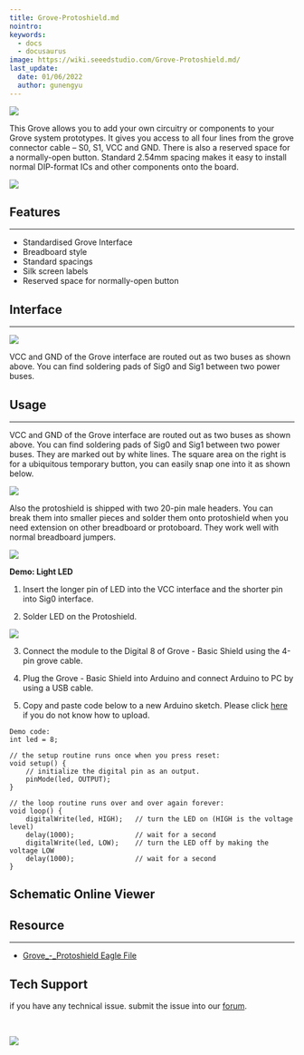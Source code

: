 ```yaml
---
title: Grove-Protoshield.md
nointro:
keywords:
  - docs
  - docusaurus
image: https://wiki.seeedstudio.com/Grove-Protoshield.md/
last_update:
  date: 01/06/2022
  author: gunengyu
---
```

![](https://files.seeedstudio.com/wiki/Grove-Protoshield/img/Proto1.jpg)

This Grove allows you to add your own circuitry or components to your Grove system prototypes. It gives you access to all four lines from the grove connector cable – S0, S1, VCC and GND. There is also a reserved space for a normally-open button. Standard 2.54mm spacing makes it easy to install normal DIP-format ICs and other components onto the board.

[![](https://files.seeedstudio.com/wiki/Seeed-WiKi/docs/images/300px-Get_One_Now_Banner-ragular.png)](https://www.seeedstudio.com/Grove-Protoshield-p-772.html)

##  Features
---
*   Standardised Grove Interface
*   Breadboard style
*   Standard spacings
*   Silk screen labels
*   Reserved space for normally-open button

##  Interface
---
![](https://files.seeedstudio.com/wiki/Grove-Protoshield/img/Grove-Protoshield_Interface_1.jpg)

VCC and GND of the Grove interface are routed out as two buses as shown above. You can find soldering pads of Sig0 and Sig1 between two power buses.

##  Usage
---
VCC and GND of the Grove interface are routed out as two buses as shown above. You can find soldering pads of Sig0 and Sig1 between two power buses. They are marked out by white lines.
The square area on the right is for a ubiquitous temporary button, you can easily snap one into it as shown below.

![](https://files.seeedstudio.com/wiki/Grove-Protoshield/img/Protoshield1.jpg)

Also the protoshield is shipped with two 20-pin male headers. You can break them into smaller pieces and solder them onto protoshield when you need extension on other breadboard or protoboard. They work well with normal breadboard jumpers.

![](https://files.seeedstudio.com/wiki/Grove-Protoshield/img/Protoshield2.jpg)

**Demo: Light  LED**

1. Insert the longer pin of LED into the VCC interface and the shorter pin into Sig0 interface.

2. Solder LED on the Protoshield.

![](https://files.seeedstudio.com/wiki/Grove-Protoshield/img/Proshield3.jpg)

3. Connect the module to the Digital 8 of Grove - Basic Shield using the 4-pin grove cable.

4. Plug the Grove - Basic Shield into Arduino and connect Arduino to PC by using a USB cable.

5. Copy and paste code below to a new Arduino sketch. Please click [here](https://wiki.seeedstudio.com/Upload_Code) if you do not know how to upload.
```
Demo code:
int led = 8;

// the setup routine runs once when you press reset:
void setup() {
    // initialize the digital pin as an output.
    pinMode(led, OUTPUT);
}

// the loop routine runs over and over again forever:
void loop() {
    digitalWrite(led, HIGH);   // turn the LED on (HIGH is the voltage level)
    delay(1000);               // wait for a second
    digitalWrite(led, LOW);    // turn the LED off by making the voltage LOW
    delay(1000);               // wait for a second
}
```


## Schematic Online Viewer

<div className="altium-ecad-viewer" data-project-src="https://files.seeedstudio.com/wiki/Grove-Protoshield/res/Grove-Protoshield_v1.0_Source_File.zip" style={{borderRadius: '0px 0px 4px 4px', height: 500, borderStyle: 'solid', borderWidth: 1, borderColor: 'rgb(241, 241, 241)', overflow: 'hidden', maxWidth: 1280, maxHeight: 700, boxSizing: 'border-box'}}>
</div>



##  Resource
---
- [Grove_-_Protoshield Eagle File](https://files.seeedstudio.com/wiki/Grove-Protoshield/res/Grove-Protoshield_v1.0_Source_File.zip)

## Tech Support
 if you have any technical issue.  submit the issue into our [forum](http://forum.seeedstudio.com/). 


<div>
  <br /><p style={{textAlign: 'center'}}><a href="https://www.seeedstudio.com/act-4.html?utm_source=wiki&utm_medium=wikibanner&utm_campaign=newproducts" target="_blank"><img src="https://files.seeedstudio.com/wiki/Wiki_Banner/new_product.jpg" /></a></p>
</div>